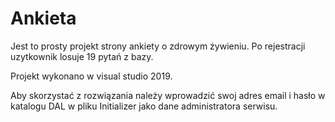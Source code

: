 # Ankieta

Jest to prosty projekt strony ankiety o zdrowym żywieniu. Po rejestracji uzytkownik losuje 19 pytań z bazy. 

Projekt wykonano w visual studio 2019. 

Aby skorzystać z rozwiązania należy wprowadzić swoj adres email i hasło w katalogu DAL w pliku Initializer jako dane administratora serwisu.
